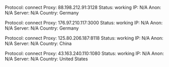 Protocol: connect
Proxy: 88.198.212.91:3128
Status: working
IP: N/A
Anon: N/A
Server: N/A
Country: Germany

Protocol: connect
Proxy: 176.97.210.117:3000
Status: working
IP: N/A
Anon: N/A
Server: N/A
Country: Germany

Protocol: connect
Proxy: 125.80.206.187:8118
Status: working
IP: N/A
Anon: N/A
Server: N/A
Country: China

Protocol: connect
Proxy: 43.163.240.110:1080
Status: working
IP: N/A
Anon: N/A
Server: N/A
Country: United States


